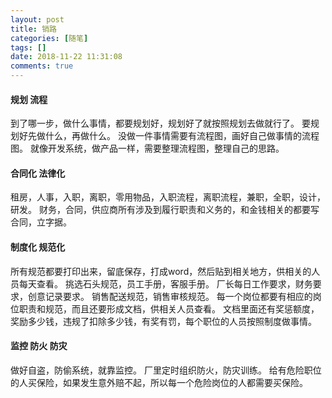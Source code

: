 ```yaml
---
layout: post
title: 销路
categories: [随笔]
tags: []
date: 2018-11-22 11:31:08
comments: true
---
```


#### 规划 流程

到了哪一步，做什么事情，都要规划好，规划好了就按照规划去做就行了。
要规划好先做什么，再做什么。
没做一件事情需要有流程图，画好自己做事情的流程图。
就像开发系统，做产品一样，需要整理流程图，整理自己的思路。

#### 合同化 法律化

租房，人事，入职，离职，零用物品，入职流程，离职流程，兼职，全职，设计，研发。
财务，合同，供应商所有涉及到履行职责和义务的，和金钱相关的都要写合同，立字据。

#### 制度化 规范化

所有规范都要打印出来，留底保存，打成word，然后贴到相关地方，供相关的人员每天查看。
挑选石头规范，员工手册，客服手册。
厂长每日工作要求，财务要求，创意记录要求。
销售配送规范，销售审核规范。
每一个岗位都要有相应的岗位职责和规范，而且还要形成文档，供相关人员查看。
文档里面还有奖惩额度，奖励多少钱，违规了扣除多少钱，有奖有罚，每个职位的人员按照制度做事情。

#### 监控 防火 防灾

做好自盗，防偷系统，就靠监控。
厂里定时组织防火，防灾训练。
给有危险职位的人买保险，如果发生意外赔不起，所以每一个危险岗位的人都需要买保险。


